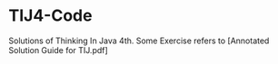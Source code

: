 # TIJ4-Code
Solutions of Thinking In Java 4th.
Some Exercise refers to [Annotated Solution Guide for TIJ.pdf]
